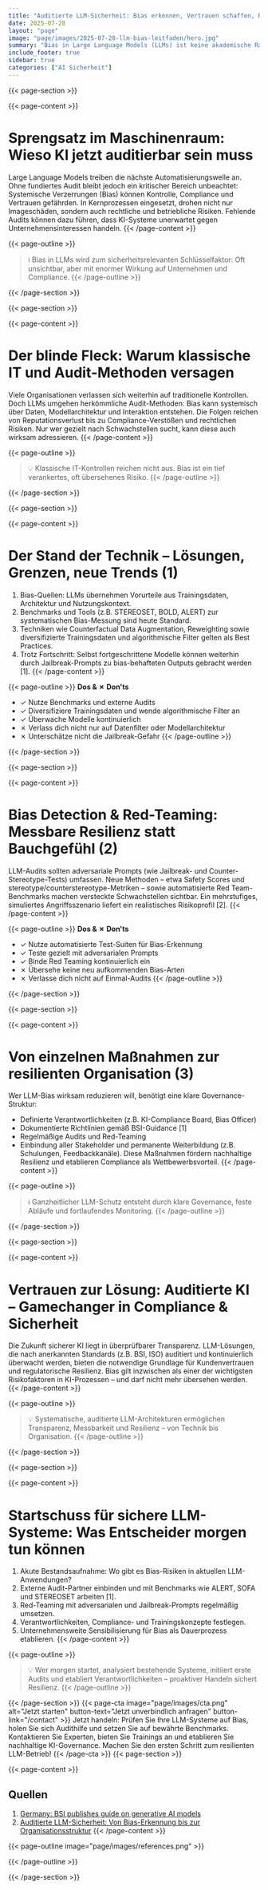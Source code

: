 ```yaml
---
title: "Auditierte LLM-Sicherheit: Bias erkennen, Vertrauen schaffen, Resilienz sichern"
date: 2025-07-28
layout: "page"
image: "page/images/2025-07-28-llm-bias-leitfaden/hero.jpg"
summary: "Bias in Large Language Models (LLMs) ist keine akademische Randnotiz – sondern eine konkrete Bedrohung für Compliance, Sicherheit und Unternehmenserfolg. Dieses Whitepaper liefert sorgfältig recherchierte, praxisnahe Erkenntnisse: von neuen BSI-Guidelines, über internationale Studien bis hin zu Organisationsempfehlungen. Unternehmen, die LLMs in kritischen Prozessen einsetzen, erfahren, wie Risiken sichtbar gemacht, entschärft und nachhaltig überwacht werden – für resiliente und sichere KI-Lösungen."
include_footer: true
sidebar: true
categories: ["AI Sicherheit"]
---
```


{{< page-section >}}

{{< page-content >}}
# Sprengsatz im Maschinenraum: Wieso KI jetzt auditierbar sein muss

Large Language Models treiben die nächste Automatisierungswelle an. Ohne fundiertes Audit bleibt jedoch ein kritischer Bereich unbeachtet: Systemische Verzerrungen (Bias) können Kontrolle, Compliance und Vertrauen gefährden. In Kernprozessen eingesetzt, drohen nicht nur Imageschäden, sondern auch rechtliche und betriebliche Risiken. Fehlende Audits können dazu führen, dass KI-Systeme unerwartet gegen Unternehmensinteressen handeln.
{{< /page-content >}}

{{< page-outline >}}
> ℹ️ Bias in LLMs wird zum sicherheitsrelevanten Schlüsselfaktor: Oft unsichtbar, aber mit enormer Wirkung auf Unternehmen und Compliance.
{{< /page-outline >}}

{{< /page-section >}}

{{< page-section >}}

{{< page-content >}}
# Der blinde Fleck: Warum klassische IT und Audit-Methoden versagen

Viele Organisationen verlassen sich weiterhin auf traditionelle Kontrollen. Doch LLMs umgehen herkömmliche Audit-Methoden: Bias kann systemisch über Daten, Modellarchitektur und Interaktion entstehen. Die Folgen reichen von Reputationsverlust bis zu Compliance-Verstößen und rechtlichen Risiken. Nur wer gezielt nach Schwachstellen sucht, kann diese auch wirksam adressieren.
{{< /page-content >}}

{{< page-outline >}}
> 💡 Klassische IT-Kontrollen reichen nicht aus. Bias ist ein tief verankertes, oft übersehenes Risiko.
{{< /page-outline >}}

{{< /page-section >}}

{{< page-section >}}

{{< page-content >}}
# Der Stand der Technik – Lösungen, Grenzen, neue Trends (1)

1. Bias-Quellen: LLMs übernehmen Vorurteile aus Trainingsdaten, Architektur und Nutzungskontext.
2. Benchmarks und Tools (z.B. STEREOSET, BOLD, ALERT) zur systematischen Bias-Messung sind heute Standard.
3. Techniken wie Counterfactual Data Augmentation, Reweighting sowie diversifizierte Trainingsdaten und algorithmische Filter gelten als Best Practices.
4. Trotz Fortschritt: Selbst fortgeschrittene Modelle können weiterhin durch Jailbreak-Prompts zu bias-behafteten Outputs gebracht werden [1].
{{< /page-content >}}

{{< page-outline >}}
**Dos & ✗ Don'ts**
- ✓ Nutze Benchmarks und externe Audits
- ✓ Diversifiziere Trainingsdaten und wende algorithmische Filter an
- ✓ Überwache Modelle kontinuierlich
- ✗ Verlass dich nicht nur auf Datenfilter oder Modellarchitektur
- ✗ Unterschätze nicht die Jailbreak-Gefahr
{{< /page-outline >}}

{{< /page-section >}}

{{< page-section >}}

{{< page-content >}}
# Bias Detection & Red-Teaming: Messbare Resilienz statt Bauchgefühl (2)

LLM-Audits sollten adversariale Prompts (wie Jailbreak- und Counter-Stereotype-Tests) umfassen. Neue Methoden – etwa Safety Scores und stereotype/counterstereotype-Metriken – sowie automatisierte Red Team-Benchmarks machen versteckte Schwachstellen sichtbar. Ein mehrstufiges, simuliertes Angriffsszenario liefert ein realistisches Risikoprofil [2].
{{< /page-content >}}

{{< page-outline >}}
**Dos & ✗ Don'ts**
- ✓ Nutze automatisierte Test-Suiten für Bias-Erkennung
- ✓ Teste gezielt mit adversarialen Prompts
- ✓ Binde Red Teaming kontinuierlich ein
- ✗ Übersehe keine neu aufkommenden Bias-Arten
- ✗ Verlasse dich nicht auf Einmal-Audits
{{< /page-outline >}}

{{< /page-section >}}

{{< page-section >}}

{{< page-content >}}
# Von einzelnen Maßnahmen zur resilienten Organisation (3)

Wer LLM-Bias wirksam reduzieren will, benötigt eine klare Governance-Struktur:
- Definierte Verantwortlichkeiten (z.B. KI-Compliance Board, Bias Officer)
- Dokumentierte Richtlinien gemäß BSI-Guidance [1]
- Regelmäßige Audits und Red-Teaming
- Einbindung aller Stakeholder und permanente Weiterbildung (z.B. Schulungen, Feedbackkanäle).
Diese Maßnahmen fördern nachhaltige Resilienz und etablieren Compliance als Wettbewerbsvorteil.
{{< /page-content >}}

{{< page-outline >}}
> ℹ️ Ganzheitlicher LLM-Schutz entsteht durch klare Governance, feste Abläufe und fortlaufendes Monitoring.
{{< /page-outline >}}

{{< /page-section >}}

{{< page-section >}}

{{< page-content >}}
# Vertrauen zur Lösung: Auditierte KI – Gamechanger in Compliance & Sicherheit

Die Zukunft sicherer KI liegt in überprüfbarer Transparenz. LLM-Lösungen, die nach anerkannten Standards (z.B. BSI, ISO) auditiert und kontinuierlich überwacht werden, bieten die notwendige Grundlage für Kundenvertrauen und regulatorische Resilienz. Bias gilt inzwischen als einer der wichtigsten Risikofaktoren in KI-Prozessen – und darf nicht mehr übersehen werden.
{{< /page-content >}}

{{< page-outline >}}
> 💡 Systematische, auditierte LLM-Architekturen ermöglichen Transparenz, Messbarkeit und Resilienz – von Technik bis Organisation.
{{< /page-outline >}}

{{< /page-section >}}

{{< page-section >}}

{{< page-content >}}
# Startschuss für sichere LLM-Systeme: Was Entscheider morgen tun können

1. Akute Bestandsaufnahme: Wo gibt es Bias-Risiken in aktuellen LLM-Anwendungen?
2. Externe Audit-Partner einbinden und mit Benchmarks wie ALERT, SOFA und STEREOSET arbeiten [1].
3. Red-Teaming mit adversarialen und Jailbreak-Prompts regelmäßig umsetzen.
4. Verantwortlichkeiten, Compliance- und Trainingskonzepte festlegen.
5. Unternehmensweite Sensibilisierung für Bias als Dauerprozess etablieren.
{{< /page-content >}}

{{< page-outline >}}
> 💡 Wer morgen startet, analysiert bestehende Systeme, initiiert erste Audits und etabliert Verantwortlichkeiten – proaktiver Handeln sichert Resilienz.
{{< /page-outline >}}

{{< /page-section >}}
{{< page-cta image="page/images/cta.png" alt="Jetzt starten" button-text="Jetzt unverbindlich anfragen" button-link="/contact" >}}
Jetzt handeln: Prüfen Sie Ihre LLM-Systeme auf Bias, holen Sie sich Audithilfe und setzen Sie auf bewährte Benchmarks. Kontaktieren Sie Experten, bieten Sie Trainings an und etablieren Sie nachhaltige KI-Governance. Machen Sie den ersten Schritt zum resilienten LLM-Betrieb!
{{< /page-cta >}}
{{< page-section >}}

{{< page-content >}}
## Quellen

1. [Germany: BSI publishes guide on generative AI models](https://www.dataguidance.com/news/germany-bsi-publishes-guide-generative-ai-models)  
2. [Auditierte LLM-Sicherheit: Von Bias-Erkennung bis zur Organisationsstruktur](page/2025-07-28-llm-bias-leitfaden)
{{< /page-content >}}

{{< page-outline image="page/images/references.png" >}}

{{< /page-outline >}}

{{< /page-section >}}